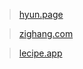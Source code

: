 > [hyun.page](https://hyun.page/)

> [zighang.com](https://zighang.com)

> [lecipe.app](https://lecipe.app)
